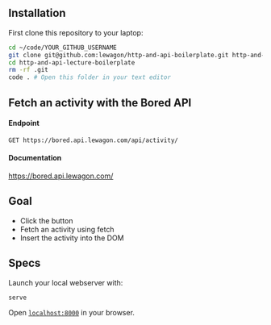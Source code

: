 ## Installation

First clone this repository to your laptop:

```bash
cd ~/code/YOUR_GITHUB_USERNAME
git clone git@github.com:lewagon/http-and-api-boilerplate.git http-and-api-lecture-boilerplate
cd http-and-api-lecture-boilerplate
rm -rf .git
code . # Open this folder in your text editor
```

## Fetch an activity with the Bored API

#### Endpoint

```
GET https://bored.api.lewagon.com/api/activity/
```

#### Documentation

https://bored.api.lewagon.com/


## Goal

- Click the button
- Fetch an activity using fetch
- Insert the activity into the DOM


## Specs

Launch your local webserver with:

```bash
serve
```

Open [`localhost:8000`](http://localhost:8000) in your browser.
